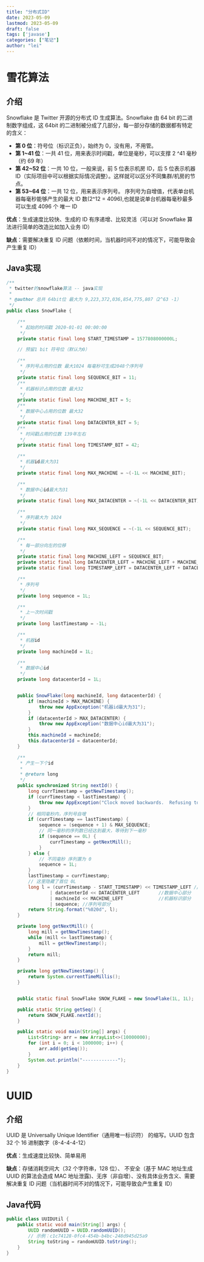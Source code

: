 ```yaml
---
title: "分布式ID"
date: 2023-05-09
lastmod: 2023-05-09
draft: false
tags: ['javase']
categories: ["笔记"]
author: "lei"
---
```


# 雪花算法

## 介绍

Snowflake 是 Twitter 开源的分布式 ID 生成算法。Snowflake 由 64 bit 的二进制数字组成，这 64bit 的二进制被分成了几部分，每一部分存储的数据都有特定的含义：

- **第 0 位**：符号位（标识正负），始终为 0，没有用，不用管。
- **第 1~41 位**：一共 41 位，用来表示时间戳，单位是毫秒，可以支撑 2 ^41 毫秒（约 69 年）
- **第 42~52 位**：一共 10 位，一般来说，前 5 位表示机房 ID，后 5 位表示机器 ID（实际项目中可以根据实际情况调整）。这样就可以区分不同集群/机房的节点。
- **第 53~64 位**：一共 12 位，用来表示序列号。 序列号为自增值，代表单台机器每毫秒能够产生的最大 ID 数(2^12 = 4096),也就是说单台机器每毫秒最多可以生成 4096 个 唯一 ID

**优点**：生成速度比较快、生成的 ID 有序递增、比较灵活（可以对 Snowflake 算法进行简单的改造比如加入业务 ID）

**缺点**：需要解决重复 ID 问题（依赖时间，当机器时间不对的情况下，可能导致会产生重复 ID）

## Java实现

```java
/**
 * twitter的snowflake算法 -- java实现
 *
 * @author 总共 64bit位 最大为 9,223,372,036,854,775,807（2^63 -1）
 */
public class SnowFlake {

    /**
     * 起始的时间戳 2020-01-01 00:00:00
     */
    private static final long START_TIMESTAMP = 1577808000000L;

    // 预留1 bit 符号位（默认为0）

    /**
     * 序列号占用的位数 最大1024 每毫秒可生成2048个序列号
     */
    private static final long SEQUENCE_BIT = 11;
    /**
     * 机器标识占用的位数 最大32
     */
    private static final long MACHINE_BIT = 5;
    /**
     * 数据中心占用的位数 最大32
     */
    private static final long DATACENTER_BIT = 5;
    /**
     * 时间戳占用的位数 139年左右
     */
    private static final long TIMESTAMP_BIT = 42;

    /**
     * 机器id最大为31
     */
    private static final long MAX_MACHINE = ~(-1L << MACHINE_BIT);

    /**
     * 数据中心id最大为31
     */
    private static final long MAX_DATACENTER = ~(-1L << DATACENTER_BIT);

    /**
     * 序列最大为 1024
     */
    private static final long MAX_SEQUENCE = ~(-1L << SEQUENCE_BIT);

    /**
     * 每一部分向左的位移
     */
    private static final long MACHINE_LEFT = SEQUENCE_BIT;
    private static final long DATACENTER_LEFT = MACHINE_LEFT + MACHINE_BIT;
    private static final long TIMESTAMP_LEFT = DATACENTER_LEFT + DATACENTER_BIT;

    /**
     * 序列号
     */
    private long sequence = 1L;

    /**
     * 上一次时间戳
     */
    private long lastTimestamp = -1L;

    /**
     * 机器id
     */
    private long machineId = 1L;

    /**
     * 数据中心id
     */
    private long datacenterId = 1L;


    public SnowFlake(long machineId, long datacenterId) {
        if (machineId > MAX_MACHINE) {
            throw new AppException("机器id最大为31");
        }
        if (datacenterId > MAX_DATACENTER) {
            throw new AppException("数据中心id最大为31");
        }
        this.machineId = machineId;
        this.datacenterId = datacenterId;
    }

    /**
     * 产生一下个id
     *
     * @return long
     */
    public synchronized String nextId() {
        long currTimestamp = getNewTimestamp();
        if (currTimestamp < lastTimestamp) {
            throw new AppException("Clock moved backwards.  Refusing to generate id");
        }
        // 相同毫秒内，序列号自增
        if (currTimestamp == lastTimestamp) {
            sequence = (sequence + 1) & MAX_SEQUENCE;
            // 同一毫秒的序列数已经达到最大，等待到下一毫秒
            if (sequence == 0L) {
                currTimestamp = getNextMill();
            }
        } else {
            // 不同毫秒 序列置为 0
            sequence = 1L;
        }
        lastTimestamp = currTimestamp;
        // 这里隐藏了首位 0L
        long l = (currTimestamp - START_TIMESTAMP) << TIMESTAMP_LEFT //时间戳部分
                | datacenterId << DATACENTER_LEFT       //数据中心部分
                | machineId << MACHINE_LEFT             //机器标识部分
                | sequence; //序列号部分
        return String.format("%020d", l);
    }

    private long getNextMill() {
        long mill = getNewTimestamp();
        while (mill <= lastTimestamp) {
            mill = getNewTimestamp();
        }
        return mill;
    }

    private long getNewTimestamp() {
        return System.currentTimeMillis();
    }


    public static final SnowFlake SNOW_FLAKE = new SnowFlake(1L, 1L);

    public static String getSeq() {
        return SNOW_FLAKE.nextId();
    }

    public static void main(String[] args) {
        List<String> arr = new ArrayList<>(10000000);
        for (int i = 0; i < 1000000; i++) {
            arr.add(getSeq());
        }
        System.out.println("-------------");
    }
}
```

# UUID

## 介绍

UUID 是 Universally Unique Identifier（通用唯一标识符） 的缩写。UUID 包含 32 个 16 进制数字（8-4-4-4-12）

**优点**：生成速度比较快、简单易用

**缺点**：存储消耗空间大（32 个字符串，128 位）、 不安全（基于 MAC 地址生成 UUID 的算法会造成 MAC 地址泄露)、无序（非自增）、没有具体业务含义、需要解决重复 ID 问题（当机器时间不对的情况下，可能导致会产生重复 ID）

## Java代码

```java
public class UUIDUtil {
    public static void main(String[] args) {
        UUID randomUUID = UUID.randomUUID();
        // 示例：c1c74128-0fc4-454b-b4bc-248d945d25a9
        String toString = randomUUID.toString();
    }
}
```

